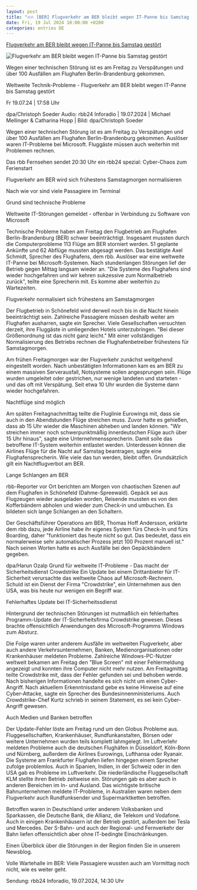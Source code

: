 ```yaml
---
layout: post
title: "🔥🔥 [BER] Flugverkehr am BER bleibt wegen IT-Panne bis Samstag gestört"
date: Fri, 19 Jul 2024 10:00:00 +0200
categories: entries DE
---
```

[Flugverkehr am BER bleibt wegen IT-Panne bis Samstag gestört](https://www.rbb24.de/panorama/beitrag/2024/07/flughafen-ber-technische-stoerung-starts-landungen-.html)

![Flugverkehr am BER bleibt wegen IT-Panne bis Samstag gestört](https://www.rbb24.de/content/dam/rbb/rbb/rbb24/2024/2024_07/dpa-account/flughafen-it-panne.jpg.jpg/size=708x398.jpg)

Wegen einer technischen Störung ist es am Freitag zu Verspätungen und über 100 Ausfällen am Flughafen Berlin-Brandenburg gekommen.

Weltweite Technik-Probleme - Flugverkehr am BER bleibt wegen IT-Panne bis Samstag gestört

Fr 19.07.24 | 17:58 Uhr

dpa/Christoph Soeder Audio: rbb24 Inforadio | 19.07.2024 | Michael Mellinger & Catharina Hopp | Bild: dpa/Christoph Soeder

Wegen einer technischen Störung ist es am Freitag zu Verspätungen und über 100 Ausfällen am Flughafen Berlin-Brandenburg gekommen. Auslöser waren IT-Probleme bei Microsoft. Fluggäste müssen auch weiterhin mit Problemen rechnen.



Das rbb Fernsehen sendet 20:30 Uhr ein rbb24 spezial: Cyber-Chaos zum Ferienstart

Flugverkehr am BER wird sich frühestens Samstagmorgen normalisieren



Nach wie vor sind viele Passagiere im Terminal



Grund sind technische Probleme

Weltweite IT-Störungen gemeldet - offenbar in Verbindung zu Software von Microsoft

Technische Probleme haben am Freitag den Flugbetrieb am Flughafen Berlin-Brandenburg (BER) schwer beeinträchtigt. Insgesamt mussten durch die Computerprobleme 113 Flüge am BER storniert werden. 51 geplante Ankünfte und 62 Abflüge mussten abgesagt werden. Das bestätigte Axel Schmidt, Sprecher des Flughafens, dem rbb. Auslöser war eine weltweite IT-Panne bei Microsoft-Systemen. Nach stundenlangen Störungen lief der Betrieb gegen Mittag langsam wieder an. "Die Systeme des Flughafens sind wieder hochgefahren und wir kehren sukzessive zum Normalbetrieb zurück", teilte eine Sprecherin mit. Es komme aber weiterhin zu Wartezeiten.

Flugverkehr normalisiert sich frühestens am Samstagmorgen

Der Flugbetrieb in Schönefeld wird derweil noch bis in die Nacht hinein beeinträchtigt sein. Zahlreiche Passagiere müssen deshalb weiter am Flughafen ausharren, sagte ein Sprecher. Viele Gesellschaften versuchten derzeit, ihre Fluggäste in umliegenden Hotels unterzubringen. "Bei dieser Größenordnung ist das nicht ganz leicht." Mit einer vollständigen Normalisierung des Betriebs rechnen die Flughafenbetreiber frühestens für Samstagmorgen.



Am frühen Freitagmorgen war der Flugverkehr zunächst weitgehend eingestellt worden. Nach unbestätigten Informationen kam es am BER zu einem massiven Serverausfall, Notsysteme sollen angesprungen sein. Flüge wurden umgeleitet oder gestrichen, nur wenige landeten und starteten - und das oft mit Verspätung. Seit etwa 10 Uhr wurden die Systeme dann wieder hochgefahren.

Nachtflüge sind möglich

Am späten Freitagnachmittag teilte die Fluglinie Eurowings mit, dass sie auch in den Abendstunden Flüge streichen muss. Zuvor hatte es gehießen, dass ab 15 Uhr wieder die Maschinen abheben und landen können. "Wir streichen immer noch schwerpunktmäßig innerdeutschen Flüge auch über 15 Uhr hinaus", sagte eine Unternehmenssprecherin. Damit solle das betroffene IT-System weiterhin entlastet werden. Unterdessen können die Airlines Flüge für die Nacht auf Samstag beantragen, sagte eine Flughafensprecherin. Wie viele das tun werden, bleibt offen. Grundsätzlich gilt ein Nachtflugverbot am BER.



Lange Schlangen am BER

rbb-Reporter vor Ort berichten am Morgen von chaotischen Szenen auf dem Flughafen in Schönefeld (Dahme-Spreewald). Gepäck sei aus Flugzeugen wieder ausgeladen worden, Reisende mussten es von den Kofferbändern abholen und wieder zum Check-in und umbuchen. Es bildeten sich lange Schlangen an den Schaltern.



Der Geschäftsführer Operations am BER, Thomas Hoff Andersson, erklärte dem rbb dazu, jede Airline habe ihr eigenes System fürs Check-In und fürs Boarding, daher "funktioniert das heute nicht so gut. Das bedeutet, dass ein normalerweise sehr automatischer Prozess jetzt 100 Prozent manuell ist." Nach seinen Worten hatte es auch Ausfälle bei den Gepäckbändern gegeben.

dpa/Harun Ozalp Grund für weltweite IT-Probleme - Das macht der Sicherheitsdienst Crowdstrike Ein Update bei einem Drittanbieter für IT-Sicherheit verursachte das weltweite Chaos auf Microsoft-Rechnern. Schuld ist ein Dienst der Firma "Crowdstrike", ein Unternehmen aus den USA, was bis heute nur wenigen ein Begriff war.

Fehlerhaftes Update bei IT-Sicherheitssdienst

Hintergrund der technischen Störungen ist mutmaßlich ein fehlerhaftes Programm-Update der IT-Sicherheitsfirma Crowdstrike gewesen. Dieses brachte offensichtlich Anwendungen des Microsoft-Programms Windows zum Absturz.

Die Folge waren unter anderem Ausfälle im weltweiten Flugverkehr, aber auch andere Verkehrsunternehmen, Banken, Medienorganisationen oder Krankenhäuser meldeten Probleme. Zahlreiche Windows-PC-Nutzer weltweit bekamen am Freitag den "Blue Screen" mit einer Fehlermeldung angezeigt und konnten ihre Computer nicht mehr nutzen. Am Freitagmittag teilte Crowdstrike mit, dass der Fehler gefunden sei und behoben werde. Nach bisherigen Informationen handelte es sich nicht um einen Cyber-Angriff. Nach aktuellem Erkenntnisstand gebe es keine Hinweise auf eine Cyber-Attacke, sagte ein Sprecher des Bundesinnenministeriums. Auch Crowdstrike-Chef Kurtz schrieb in seinem Statement, es sei kein Cyber-Angriff gewesen.

Auch Medien und Banken betroffen

Der Update-Fehler löste am Freitag rund um den Globus Probleme aus. Fluggesellschaften, Krankenhäuser, Rundfunkanstalten, Börsen oder weitere Unternehmen wurden teils komplett lahmgelegt. Im Luftverlehr meldeten Probleme auch die deutschen Flughäfen in Düsseldorf, Köln-Bonn und Nürnberg, außerdem die Airlines Eurowings, Lufthansa oder Ryanair. Die Systeme am Frankfurter Flughafen liefen hingegen einem Sprecher zufolge problemlos. Auch in Spanien, Indien, in der Schweiz oder in den USA gab es Probleme im Luftverkehr. Die niederländische Fluggesellschaft KLM stellte ihren Betrieb zeitweise ein. Störungen gab es aber auch in anderen Bereichen im In- und Ausland. Das wichtigste britische Bahnunternehmen meldete IT-Probleme, in Australien waren neben dem Flugverkehr auch Rundfunksender und Supermarktketten betroffen.



Betroffen waren in Deutschland unter anderem Volksbanken und Sparkassen, die Deutsche Bank, die Allianz, die Telekom und Vodafone. Auch in einigen Krankenhäusern ist der Betrieb gestört, außerdem bei Tesla und Mercedes. Der S-Bahn- und auch der Regional- und Fernverkehr der Bahn liefen offensichtlich aber ohne IT-bedingte Einschränkungen.

Einen Überblick über die Störungen in der Region finden Sie in unserem Newsblog.

Volle Wartehalle im BER: Viele Passagiere wussten auch am Vormittag noch nicht, wie es weiter geht.

Sendung: rbb24 Inforadio, 19.07.2024, 14:30 Uhr

